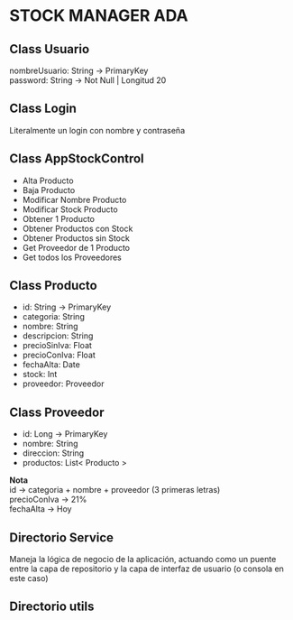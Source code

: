 # **STOCK MANAGER ADA**

## Class Usuario

nombreUsuario: String -> PrimaryKey  
password: String -> Not Null | Longitud 20

## Class Login

Literalmente un login con nombre y contraseña

## Class AppStockControl

* Alta Producto
* Baja Producto
* Modificar Nombre Producto
* Modificar Stock Producto
* Obtener 1 Producto
* Obtener Productos con Stock
* Obtener Productos sin Stock
* Get Proveedor de 1 Producto
* Get todos los Proveedores

## Class Producto

* id: String -> PrimaryKey  
* categoria: String  
* nombre: String  
* descripcion: String  
* precioSinIva: Float  
* precioConIva: Float  
* fechaAlta: Date  
* stock: Int  
* proveedor: Proveedor  

## Class Proveedor

* id: Long -> PrimaryKey
* nombre: String
* direccion: String
* productos: List< Producto >

**Nota**  
id -> categoria + nombre + proveedor (3 primeras letras)  
precioConIva -> 21%  
fechaAlta -> Hoy

## Directorio Service

Maneja la lógica de negocio de la aplicación, actuando como un puente entre la capa de repositorio y la capa de interfaz de usuario (o consola en este caso)

## Directorio utils


